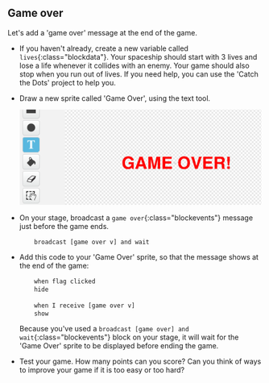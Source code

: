 ## Game over

Let's add a 'game over' message at the end of the game.



+ If you haven't already, create a new variable called `lives`{:class="blockdata"}. Your spaceship should start with 3 lives and lose a life whenever it collides with an enemy. Your game should also stop when you run out of lives. If you need help, you can use the 'Catch the Dots' project to help you.

+ Draw a new sprite called 'Game Over', using the text tool.

	![screenshot](images/invaders-game-over.png)

+ On your stage, broadcast a `game over`{:class="blockevents"} message just before the game ends.

	```blocks
		broadcast [game over v] and wait
	```

+ Add this code to your 'Game Over' sprite, so that the message shows at the end of the game:

	```blocks
		when flag clicked
		hide

		when I receive [game over v]
		show
	```

	Because you've used a `broadcast [game over] and wait`{:class="blockevents"} block on your stage, it will wait for the 'Game Over' sprite to be displayed before ending the game.

+ Test your game. How many points can you score? Can you think of ways to improve your game if it is too easy or too hard?

